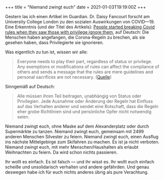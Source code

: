 +++
title = "Niemand zwingt euch"
date = 2021-01-03T19:19:00Z
+++

Gestern las ich einen Artikel im Guardian. Dr. Daisy Fancourt forscht am University College London zu den sozialen Auswirkungen von COVID—19. Eine Erkenntnis (und der Titel des Artikels): [People started breaking Covid rules when they saw those with privilege ignore them](https://www.theguardian.com/commentisfree/2021/jan/02/follow-covid-restrictions-break-rules-compliance), auf Deutsch: Die Menschen haben angefangen, die Corona-Regeln zu brechen, als sie gesehen haben, dass Privilegierte sie ignorieren.

Was eigentlich zu tun ist, wissen wir alle:

> Everyone needs to play their part, regardless of status or privilege. Any exemptions or modifications of rules can affect the compliance of others and sends a message that the rules are mere guidelines and personal sacrifices are not necessary. ([Quelle](https://www.theguardian.com/commentisfree/2021/jan/02/follow-covid-restrictions-break-rules-compliance))

Sinngemäß auf Deutsch:

> Alle müssen ihren Teil beitragen, unabhängig von Status oder Privilegien. Jede Ausnahme oder Änderung der Regeln hat Einfluss auf das Verhalten anderer und sendet eine Botschaft, dass die Regeln eher grobe Richtlinien sind und persönliche Opfer nicht notwendig seien.

Niemand zwingt euch, ohne Maske auf dem Alexanderplatz oder durch Supermärkte zu tanzen.
Niemand zwingt euch, gemeinsam mit 2499 anderen Menschen Silvester zu feiern. 
Niemand zwingt euch, einen Ausflug ins nächste Mittelgebirge zum Skifahren zu machen. Es ist ja nicht verboten.
Niemand zwingt euch, mit mehr Menschen/Haushalten als erlaubt Weihnachten zu feiern. Da wird schon nichts passieren.

Ihr wollt es einfach. Es ist falsch — und ihr wisst es. Ihr wollt euch einfach scheiße und unsolidarisch verhalten und andere gefährden. Und genau deswegen habe ich für euch nichts anderes übrig als pure Verachtung.